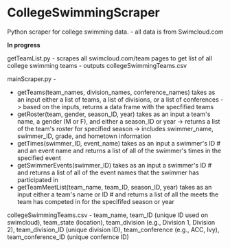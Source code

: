 # CollegeSwimmingScraper

Python scraper for college swimming data. - all data is from Swimcloud.com

**In progress**

getTeamList.py - scrapes all swimcloud.com/team pages to get list of all college swimming teams - outputs collegeSwimmingTeams.csv

mainScraper.py - 
* getTeams(team_names, division_names, conference_names) takes as an input either a list of teams, a list of divisions, or a list of conferences -> based on the inputs, returns a data frame with the specfified teams
* getRoster(team, gender, season_ID, year) takes as an input a team's name, a gender (M or F), and either a season_ID or year -> returns a list of the team's roster for specified season -> includes swimmer_name, swimmer_ID, grade, and hometown information
* getTimes(swimmer_ID,  event_name) takes as an input a swimmer's ID # and an event name and returns a list of all of the swimmer's times in the specified event
* getSwimmerEvents(swimmer_ID) takes as an input a swimmer's ID # and returns a list of all of the event names that the swimmer has participated in
* getTeamMeetList(team_name, team_ID, season_ID, year) takes as an input either a team's name or ID # and returns a list of all the meets the team has competed in for the specififed season or year

collegeSwimmingTeams.csv - team_name, team_ID (unique ID used on swimcloud), team_state (location), team_division (e.g., Division 1, Division 2), team_division_ID (unique division ID), team_conference (e.g., ACC, Ivy), team_conference_ID (unique confernce ID)

